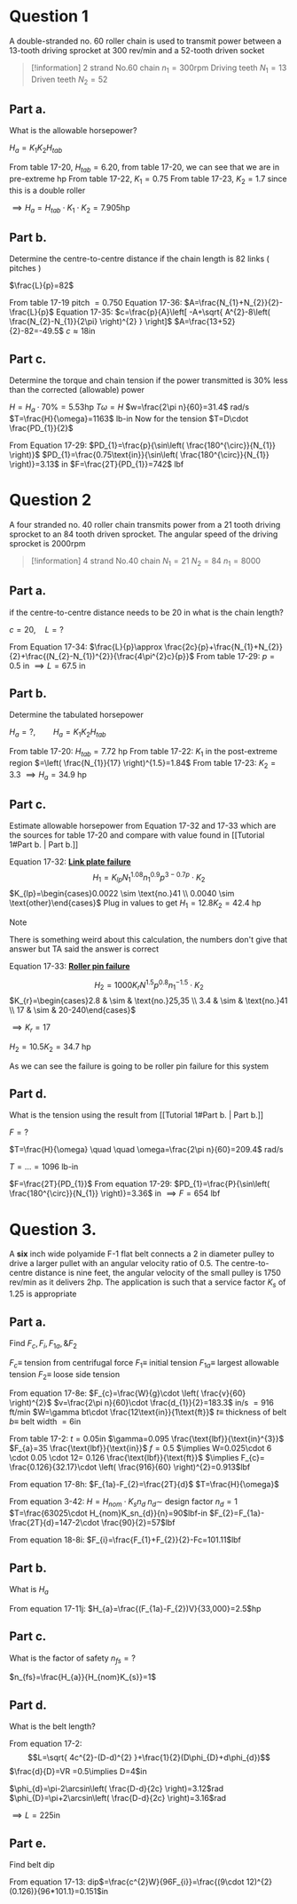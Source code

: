 # Question 1

A double-stranded no. $60$ roller chain is used to transmit power between a $13$-tooth driving sprocket at $300$ rev/min and a $52$-tooth driven socket

>[!information]
>$2$ strand
>No.$60$ chain
>$n_{1}=300$rpm
>Driving teeth $N_{1}=13$
>Driven teeth $N_{2}=52$

## Part a.
What is the allowable horsepower?

$H_{a}=K_{1}K_{2}H_{tab}$

From table 17-20, $H_{tab}=6.20$, from table 17-20, we can see that we are in pre-extreme hp
From table 17-22, $K_{1}=0.75$
From table 17-23, $K_{2}=1.7$ since this is a double roller

$\implies H_{a}=H_{tab}\cdot K_{1}\cdot K_{2}=7.905\text{hp}$

## Part b.
Determine the centre-to-centre distance if the chain length is $82$ links ( pitches )

$\frac{L}{p}=82$

From table 17-19 pitch $=0.750$
Equation 17-36: $A=\frac{N_{1}+N_{2}}{2}-\frac{L}{p}$
Equation 17-35: $c=\frac{p}{A}\left[ -A+\sqrt{ A^{2}-8\left( \frac{N_{2}-N_{1}}{2\pi} \right)^{2} } \right]$
$A=\frac{13+52}{2}-82=-49.5$
$c\approx 18$in

## Part c.
Determine the torque and chain tension if the power transmitted is $30$% less than the corrected (allowable) power

$H=H_{a}\cdot 70\%=5.53$hp
$T\omega=H$
$w=\frac{2\pi n}{60}=31.4$ rad/s
$T=\frac{H}{\omega}=1163$ lb-in
Now for the tension $T=D\cdot \frac{PD_{1}}{2}$

From Equation 17-29: $PD_{1}=\frac{p}{\sin\left( \frac{180^{\circ}}{N_{1}} \right)}$
$PD_{1}=\frac{0.75\text{in}}{\sin\left( \frac{180^{\circ}}{N_{1}} \right)}=3.13$ in
$F=\frac{2T}{PD_{1}}=742$ lbf

# Question 2

A four stranded no. $40$ roller chain transmits power from a $21$ tooth driving sprocket to an $84$ tooth driven sprocket. The angular speed of the driving sprocket is $2000$rpm

>[!information]
>$4$ strand
>No.$40$ chain
>$N_{1}=21$
>$N_{2}=84$
>$n_{1}=8000$


## Part a.

if the centre-to-centre distance needs to be $20$ in what is the chain length?

$c=20,\quad L=?$

From Equation 17-34:  $\frac{L}{p}\approx \frac{2c}{p}+\frac{N_{1}+N_{2}}{2}+\frac{(N_{2}-N_{1})^{2}}{\frac{4\pi^{2}c}{p}}$
From table 17-29:  $p=0.5$ in
$\implies L=67.5$ in

## Part b. 

Determine the tabulated horsepower

$H_{a}=?,\qquad H_{a}=K_{1}K_{2}H_{tab}$

From table 17-20:  $H_{tab}=7.72$ hp
From table 17-22:  $K_{1}$ in the post-extreme region $=\left( \frac{N_{1}}{17} \right)^{1.5}=1.84$
From table 17-23:  $K_{2}=3.3$
$\implies H_{a}=34.9$ hp

## Part c.

Estimate allowable horsepower from Equation 17-32 and 17-33 which are the sources for table 17-20 and compare with value found in [[Tutorial 1#Part b. | Part b.]]  

Equation 17-32:  <u><b>Link plate failure</u> </b>
$$H_{1}=K_{lp}N_{1}^{1.08}n_{1}^{0.9}p^{3-0.7p}\cdot K_{2}$$
$K_{lp}=\begin{cases}0.0022 \sim \text{no.}41 \\ 0.0040 \sim \text{other}\end{cases}$
Plug in values to get $H_{1}=12.8K_{2}=42.4$ hp

>[!note]
>There is something weird about this calculation, the numbers don't give that answer but TA said the answer is correct

Equation 17-33:  <u><b>Roller pin failure</u></b>

$$H_{2}=1000K_{r}N^{1.5}p^{0.8}n_{1}^{-1.5}\cdot K_{2}$$
$K_{r}=\begin{cases}2.8 & \sim & \text{no.}25,35 \\ 3.4 & \sim & \text{no.}41 \\ 17 & \sim & 20-240\end{cases}$

$\implies K_{r}=17$

$H_{2}=10.5K_{2}=34.7$ hp

As we can see the failure is going to be roller pin failure for this system

## Part d.

What is the tension using the result from [[Tutorial 1#Part b. | Part b.]]

$F=?$

$T=\frac{H}{\omega} \quad \quad \omega=\frac{2\pi n}{60}=209.4$ rad/s

$T=\dots=1096$ lb-in

$F=\frac{2T}{PD_{1}}$
From equation 17-29:  $PD_{1}=\frac{P}{\sin\left( \frac{180^{\circ}}{N_{1}} \right)}=3.36$ in
$\implies F=654$ lbf


# Question 3.

A **six** inch wide polyamide F-1 flat belt connects a 2 in diameter pulley to drive a larger pullet with an angular velocity ratio of 0.5. The centre-to-centre distance is nine feet, the 
angular velocity of the small pulley is $1750$ rev/min as it delivers $2$hp. The application is such that a service factor $K_{s}$ of $1.25$ is appropriate

## Part a.

Find $F_{c},F_{i},F_{1a},\&F_{2}$

$F_{c}\equiv$ tension from centrifugal force
$F_{1}\equiv$ initial tension
$F_{1a}\equiv$ largest allowable tension
$F_{2}\equiv$ loose side tension

From equation 17-8e:  $F_{c}=\frac{W}{g}\cdot \left( \frac{v}{60} \right)^{2}$
$v=\frac{2\pi n}{60}\cdot \frac{d_{1}}{2}=183.3$ in/s $=916$ ft/min
$W=\gamma bt\cdot \frac{12\text{in}}{1\text{ft}}$
$t\equiv$ thickness of belt
$b\equiv$ belt width $=6$in

From table 17-2:
	$t=0.05$in
	$\gamma=0.095 \frac{\text{lbf}}{\text{in}^{3}}$
	$F_{a}=35 \frac{\text{lbf}}{\text{in}}$
	$f=0.5$
$\implies W=0.025\cdot 6 \cdot 0.05 \cdot 12= 0.126 \frac{\text{lbf}}{\text{ft}}$
$\implies F_{c}= \frac{0.126}{32.17}\cdot \left( \frac{916}{60} \right)^{2}=0.913$lbf

From equation 17-8h: $F_{1a}-F_{2}=\frac{2T}{d}$
$T=\frac{H}{\omega}$

From equation 3-42:  $H=H_{nom}\cdot K_{s}n_{d}$
$n_{d}\sim$ design factor
$n_{d}=1$
$T=\frac{63025\cdot H_{nom}K_sn_{d}}{n}=90$lbf-in
$F_{2}=F_{1a}-\frac{2T}{d}=147-2\cdot \frac{90}{2}=57$lbf

From equation 18-8i:  $F_{i}=\frac{F_{1}+F_{2}}{2}-Fc=101.11$lbf

## Part b.

What is $H_{a}$

From equation 17-11j:  $H_{a}=\frac{(F_{1a}-F_{2})V}{33,000}=2.5$hp

## Part c.

What is the factor of safety $n_{fs}=?$

$n_{fs}=\frac{H_{a}}{H_{nom}K_{s}}=1$

## Part d. 

What is the belt length?

From equation 17-2:  
$$L=\sqrt{ 4c^{2}-(D-d)^{2} }+\frac{1}{2}(D\phi_{D}+d\phi_{d})$$
$\frac{d}{D}=VR =0.5\implies D=4$in

$\phi_{d}=\pi-2\arcsin\left( \frac{D-d}{2c} \right)=3.12$rad
$\phi_{D}=\pi+2\arcsin\left( \frac{D-d}{2c} \right)=3.16$rad

$\implies L=225$in

## Part e.

Find belt dip

From equation 17-13:  dip$=\frac{c^{2}W}{96F_{i}}=\frac{(9\cdot 12)^{2}(0.126)}{96*101.1}=0.151$in